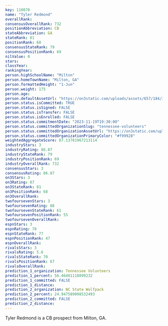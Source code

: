 ```yaml
---
key: 110870
name: "Tyler Redmond"
overallRank: 
consensusOverallRank: 732
positionAbbreviation: CB
stateAbbreviation: GA
stateRank: 81
positionRank: 68
consensusStateRank: 79
consensusPositionRank: 69
nilValue: 0
stars: 
classYear: 
rankingYear: 
person.highSchoolName: "Milton"
person.homeTownName: "Milton, GA"
person.formattedHeight: "1-Jun"
person.weight: 175
person.age: 
person.defaultAssetUrl: "https://on3static.com/uploads/assets/657/184/184657.png"
person.status.isCommitted: TRUE
person.status.isSigned: FALSE
person.status.isTransfer: FALSE
person.status.isEnrolled: FALSE
person.status.commitmentDate: "2023-11-19T19:30:00"
person.status.committedOrganizationSlug: "tennessee-volunteers"
person.status.committedOrganizationAssetUrl: "https://on3static.com/uploads/assets/266/150/150266.svg"
person.status.committedOrganizationPrimaryColor: "#f99928"
weightedAggregateScore: 87.13781967213114
industryStars: 3
industryRating: 86.87
industryStateRank: 79
industryPositionRank: 69
industryOverallRank: 732
consensusStars: 3
consensusRating: 86.87
on3Stars: 3
on3Rating: 87
on3StateRank: 81
on3PositionRank: 68
on3OverallRank: 
twofoursevenStars: 3
twofoursevenRating: 88
twofoursevenStateRank: 61
twofoursevenPositionRank: 55
twofoursevenOverallRank: 
espnStars: 3
espnRating: 78
espnStateRank: 77
espnPositionRank: 47
espnOverallRank: 
rivalsStars: 3
rivalsRating: 5.6
rivalsStateRank: 70
rivalsPositionRank: 67
rivalsOverallRank: 
prediction_1_organization: Tennessee Volunteers
prediction_1_percent: 56.46401118099232
prediction_1_committed: FALSE
prediction_1_distance: 
prediction_2_organization: NC State Wolfpack
prediction_2_percent: 24.947589098532493
prediction_2_committed: FALSE
prediction_2_distance: 
---
```

Tyler Redmond is a CB prospect from Milton, GA.